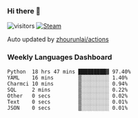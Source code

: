 ### Hi there 👋

![visitors](https://visitor-badge.glitch.me/badge?page_id=zhourunlai)
[![Steam](https://img.shields.io/badge/dynamic/json?label=Steam&query=%24.data.totalSubs&url=https%3A%2F%2Fapi.spencerwoo.com%2Fsubstats%2F%3Fsource%3DsteamGames%26queryKey%3D76561198285156854&suffix=%20Games&logo=steam&labelColor=134375&color=0b1a37&longCache=true)](http://steamcommunity.com/profiles/76561198285156854)

Auto updated by <a href="https://github.com/zhourunlai/zhourunlai/actions" target="_blank">zhourunlai/actions</a>

### Weekly Languages Dashboard

<!--PART:wakatime-->
```text
Python  18 hrs 47 mins █████████▓ 97.40%
YAML    16 mins        ▒░░░░░░░░░ 1.40%
Charmci 10 mins        ▒░░░░░░░░░ 0.94%
SQL     2 mins         ▒░░░░░░░░░ 0.22%
Other   0 secs         ▒░░░░░░░░░ 0.02%
Text    0 secs         ▒░░░░░░░░░ 0.01%
JSON    0 secs         ▒░░░░░░░░░ 0.01%
```
<!--PART:wakatime-->
